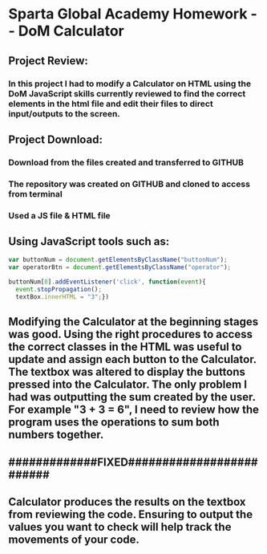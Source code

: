 # Sparta Global Academy Homework -- DoM Calculator

## Project Review:

### In this project I had to modify a Calculator on HTML using the DoM JavaScript skills currently reviewed to find the correct elements in the html file and edit their files to direct input/outputs to the screen.

## Project Download:  
### Download from the files created and transferred to GITHUB
### The repository was created on GITHUB and cloned to access from terminal  
### Used a JS file & HTML file

## Using JavaScript tools such as:
```JavaScript
var buttonNum = document.getElementsByClassName("buttonNum");
var operatorBtn = document.getElementsByClassName("operator");

buttonNum[8].addEventListener('click', function(event){
  event.stopPropagation();
  textBox.innerHTML = "3";})
```

## Modifying the Calculator at the beginning stages was good. Using the right procedures to access the correct classes in the HTML was useful to update and assign each button to the Calculator. The textbox was altered to display the buttons pressed into the Calculator. The only problem I had was outputting the sum created by the user. For example "3 + 3 = 6", I need to review how the program uses the operations to sum both numbers together.
## #############FIXED#########################
## Calculator produces the results on the textbox from reviewing the code. Ensuring to output the values you want to check will help track the movements of your code. 
